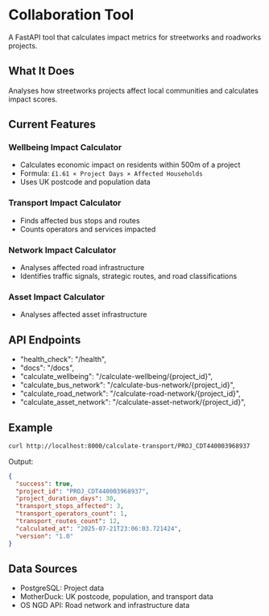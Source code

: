 # Collaboration Tool

A FastAPI tool that calculates impact metrics for streetworks and roadworks projects.

## What It Does

Analyses how streetworks projects affect local communities and calculates impact scores.

## Current Features

### Wellbeing Impact Calculator

- Calculates economic impact on residents within 500m of a project
- Formula: `£1.61 × Project Days × Affected Households`
- Uses UK postcode and population data

### Transport Impact Calculator

- Finds affected bus stops and routes
- Counts operators and services impacted

### Network Impact Calculator

- Analyses affected road infrastructure
- Identifies traffic signals, strategic routes, and road classifications

### Asset Impact Calculator

- Analyses affected asset infrastructure


## API Endpoints

- "health_check": "/health",
- "docs": "/docs",
- "calculate_wellbeing": "/calculate-wellbeing/{project_id}",
- "calculate_bus_network": "/calculate-bus-network/{project_id}",
- "calculate_road_network": "/calculate-road-network/{project_id}",
- "calculate_asset_network": "/calculate-asset-network/{project_id}",

## Example

```bash
curl http://localhost:8000/calculate-transport/PROJ_CDT440003968937
```

Output:

```json
{
  "success": true,
  "project_id": "PROJ_CDT440003968937",
  "project_duration_days": 30,
  "transport_stops_affected": 3,
  "transport_operators_count": 1,
  "transport_routes_count": 12,
  "calculated_at": "2025-07-21T23:06:03.721424",
  "version": "1.0"
}
```

## Data Sources

- PostgreSQL: Project data
- MotherDuck: UK postcode, population, and transport data
- OS NGD API: Road network and infrastructure data
